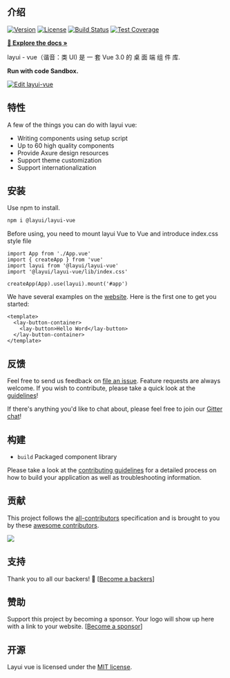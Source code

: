 ## 介绍

<p>  
  <a href="https://www.npmjs.com/package/@layui/layui-vue"><img src="https://img.shields.io/npm/v/@layui/layui-vue.svg?sanitize=true" alt="Version"></a>
  <a href="https://www.npmjs.com/package/@layui/layui-vue"><img src="https://img.shields.io/npm/l/@layui/layui-vue.svg?sanitize=true" alt="License"></a>
  <a href="https://travis-ci.org/sentsin/layui"><img alt="Build Status" src="https://img.shields.io/travis/sentsin/layui/master.svg"></a>
  <a href="https://coveralls.io/r/sentsin/layui?branch=master"><img alt="Test Coverage" src="https://img.shields.io/coveralls/sentsin/layui/master.svg"></a>
</p>  

**[🔶 Explore the docs »](http://layui-vue.pearadmin.com)**

layui - vue（谐音：类 UI) 是 一 套 Vue 3.0 的 桌 面 端 组 件 库.

**Run with code Sandbox.**

[![Edit layui-vue](https://codesandbox.io/static/img/play-codesandbox.svg)](https://codesandbox.io/s/11mvy)

## 特性

A few of the things you can do with layui vue:

* Writing components using setup script
* Up to 60 high quality components
* Provide Axure design resources
* Support theme customization
* Support internationalization

## 安装

Use npm to install.

```bash
npm i @layui/layui-vue
```
Before using, you need to mount layui Vue to Vue and introduce index.css style file

```
import App from './App.vue'
import { createApp } from 'vue'
import layui from '@layui/layui-vue'
import '@layui/layui-vue/lib/index.css'

createApp(App).use(layui).mount('#app')
```

We have several examples on the [website](http://layui-vue.pearadmin.com). Here is the first one to get you started:

```
<template>
  <lay-button-container>
    <lay-button>Hello Word</lay-button>
  </lay-button-container>
</template>
```

## 反馈

Feel free to send us feedback on [file an issue](https://github.com/layui-vue/layui-vue/issues/new). Feature requests are always welcome. If you wish to contribute, please take a quick look at the [guidelines](./CONTRIBUTING.md)!

If there's anything you'd like to chat about, please feel free to join our [Gitter chat](https://gitter.im/layui-vue/community)!

## 构建

- `build` Packaged component library

Please take a look at the [contributing guidelines](./CONTRIBUTING.md) for a detailed process on how to build your application as well as troubleshooting information.

## 贡献

This project follows the [all-contributors](https://github.com/layui-vue/layui-vue/graphs/contributors) specification and is brought to you by these [awesome contributors](https://github.com/layui-vue/layui-vue/graphs/contributors).

<a href="https://github.com/layui-vue/layui-vue/graphs/contributors">
  <img src="https://contrib.rocks/image?repo=layui-vue/layui-vue" />
</a>

## 支持 

Thank you to all our backers! 🙏 [[Become a backers](https://opencollective.com/layui-vue#backer)]

## 赞助 

Support this project by becoming a sponsor. Your logo will show up here with a link to your website. [[Become a sponsor](https://opencollective.com/layui-vue#sponsor)]

## 开源

Layui vue is licensed under the [MIT license](https://opensource.org/licenses/MIT).